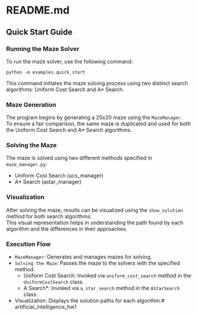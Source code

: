 # README.md  
## Quick Start Guide  
### Running the Maze Solver  
To run the maze solver, use the following command:

``
python -m examples.quick_start
``

This command initiates the maze solving process using two distinct search algorithms: Uniform Cost Search and A* Search.

### Maze Generation
The program begins by generating a 20x20 maze using the `MazeManager`.  
To ensure a fair comparison, the same maze is duplicated and used for both the Uniform Cost Search and A* Search algorithms.

### Solving the Maze
The maze is solved using two different methods specified in `maze_manager.py`:  
- Uniform Cost Search (ucs_manager)
- A* Search (astar_manager)

### Visualization
After solving the maze, results can be visualized using the `show_solution` method for both search algorithms.  
This visual representation helps in understanding the path found by each algorithm and the differences in their approaches.
### Execution Flow
- `MazeManager`: Generates and manages mazes for solving.
- `Solving the Maze`: Passes the maze to the solvers with the specified method.
  - Uniform Cost Search: Invoked via `uniform_cost_search` method in the `UniformCostSearch` class.
  - A Search*: Invoked via `a_star_search` method in the `AStarSearch` class.
- Visualization: Displays the solution paths for each algorithm.# artificial_intelligence_hw1
